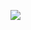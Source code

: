 ![](https://gist.githubusercontent.com/onshi/b5b9db8692207d9724c1d11a638e680e/raw/5b3ce0fd5bf6c649b52b273469a7fec7a651cb7b/%25F0%259F%258C%2597%25F0%259F%258D%25B0.gif)
